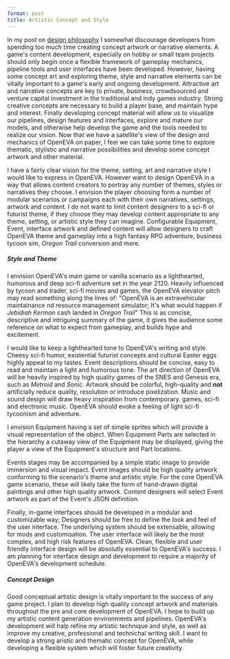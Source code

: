 ```yaml
---
format: post
title: Artistic Concept and Style
---
```

In my post on <a href="https://maxmurder.github.io/OpenEVA/2017/04/24/PhilosophyOfDesign.html">design philosophy</a> I somewhat discourage developers from spending too much time creating concept artwork or narrative elements. A game's content development, especially on hobby or small team projects should only begin once a flexible framework of gameplay mechanics, pipeline tools and user interfaces have been developed. However, having some concept art and exploring theme, style and narrative elements can be vitally important to a game's early and ongoing development. Attractive art and narrative concepts are key to private, business, crowdsourced and venture capital investment in the traditional and indy games industry. Strong creative concepts are necessary to build a player base, and maintain hype and interest. Finally developing concept material will allow us to visualize our pipelines, design features and interfaces, explore and mature our models, and otherwise help develop the game and the tools needed to realize our vision. Now that we have a satellite's view of the design and mechanics of OpenEVA on paper, I feel we can take some time to explore thematic, stylistic and narrative possibilities and develop some concept artwork and other material.

I have a fairly clear vision for the theme, setting, art and narrative style I would like to express in OpenEVA. However want to design OpenEVA in a way that allows content creators to portray any number of themes, styles or narratives they choose. I envision the player choosing form a number of modular scenarios or campaigns each with their own narratives, settings, artwork and content. I do not want to limit content designers to a sci-fi or futurist theme, if they choose they may develop content appropriate to any theme, setting, or artistic style they can imagine. Configurable Equipment, Event, interface artwork and defined content will allow designers to craft OpenEVA theme and gameplay into a high fantasy RPG adventure, business tycoon sim, <i>Oregon Trail</i> conversion and more. 

##### Style and Theme

I envision OpenEVA's main game or vanilla scenario as a lighthearted, humorous and deep sci-fi adventure set in the year 2120. Heavily influenced by tycoon and trader, sci-fi movies and games, the OpenEVA elevator pitch may read something along the lines of: "OpenEVA is an extravehicular maintainance  nd resource management simulator; It's what would happen if <i>Jebidiah Kerman</i> cash landed in <i>Oregon Trail</i>" This is as concise, descriptive and intriguing summary of the game, it gives the audience some reference on what to expect from gameplay, and builds hype and excitement.

I would like to keep a lighthearted tone to OpenEVA's writing and style. Cheesy sci-fi humor, existential futurist concepts and cultural Easter eggs highly appeal to my tastes. Event descriptions should be concise, easy to read and maintain a light and humorous tone. The art direction of OpenEVA will be heavily inspired by high quality games of the SNES and Genesis era, such as <i>Metroid</i> and <i>Sonic</i>. Artwork should be colorful, high-quality and <b>not</b> artificially reduce quality, resolution or introduce pixelization. Music and sound design will draw heavy inspiration from contemporary. games, sci-fi and electronic music. OpenEVA should evoke a feeling of light sci-fi tycoonism and adventure.  
 
I envision Equipment having a set of simple sprites which will provide a visual representation of the object. When Equipment Parts are selected in the hierarchy a cutaway view of the Equipment may be displayed, giving the player a view of the Equipment's structure and Part locations.

Events stages may be accompanied by a simple static image to provide immersion and visual impact. Event images should be high quality artwork conforming to the scenario's theme and artistic style. For the core OpenEVA game scenario, these will likely take the form of hand-drawn digital paintings and other high quality artwork. Content designers will select Event artwork as part of the Event's JSON definition. 

Finally, in-game interfaces should be developed in a modular and customizable way; Designers should be free to define the look and feel of the user interface. The underlying system should be extensable, allowing for mods and customisation. The user interface will likely be the most complex, and high risk features of OpenEVA. Clean, flexible and user friendly interface design will be absolutly essential to OpenEVA's success. I am planning for interface design and development to require a majority of OpenEVA's development schedule.

##### Concept Design

Good conceptual artistic design is vitally important to the success of any game project. I plan to develop high quality concept artwork and materials throughout the pre and core development of OpenEVA. I hope to build up my artistic content generation environments and pipelines. OpenEVA's development will halp refine my artistic technique and style, as well as improve my creative, professional and technichal writing skill. I want to develop a strong aristic and thematic concept for OpenEVA, while developing a flexible system which will foster future creativity.
